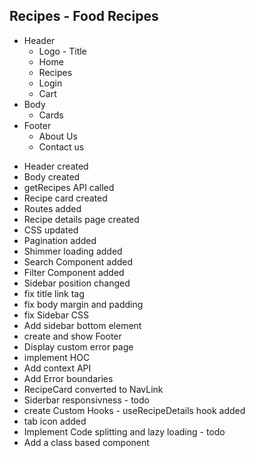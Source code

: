 ## Recipes - Food Recipes

- Header
  - Logo - Title
  - Home
  - Recipes
  - Login
  - Cart
- Body
  - Cards
- Footer
  - About Us
  - Contact us

* Header created
* Body created
* getRecipes API called
* Recipe card created
* Routes added
* Recipe details page created
* CSS updated
* Pagination added
* Shimmer loading added
* Search Component added
* Filter Component added
* Sidebar position changed
* fix title link tag
* fix body margin and padding
* fix Sidebar CSS
* Add sidebar bottom element
* create and show Footer
* Display custom error page
* implement HOC
* Add context API
* Add Error boundaries
* RecipeCard converted to NavLink
* Siderbar responsivness - todo
* create Custom Hooks - useRecipeDetails hook added
* tab icon added
* Implement Code splitting and lazy loading - todo
* Add a class based component
